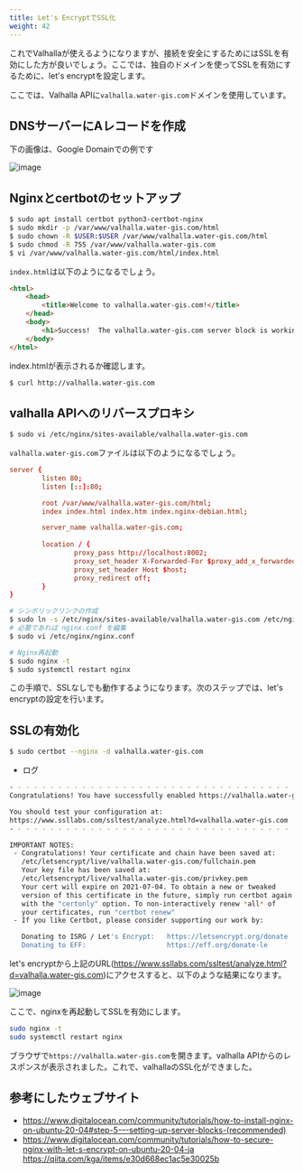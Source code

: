 ```yaml
---
title: Let's EncryptでSSL化
weight: 42
---
```


これでValhallaが使えるようになりますが、接続を安全にするためにはSSLを有効にした方が良いでしょう。ここでは、独自のドメインを使ってSSLを有効にするために、let's encryptを設定します。

ここでは、Valhalla APIに`valhalla.water-gis.com`ドメインを使用しています。

## DNSサーバーにAレコードを作成

下の画像は、Google Domainでの例です

![image](https://user-images.githubusercontent.com/2639701/115984536-85263e00-a5e2-11eb-8587-68e18d6e146b.png)


## Nginxとcertbotのセットアップ

```bash
$ sudo apt install certbot python3-certbot-nginx
$ sudo mkdir -p /var/www/valhalla.water-gis.com/html
$ sudo chown -R $USER:$USER /var/www/valhalla.water-gis.com/html
$ sudo chmod -R 755 /var/www/valhalla.water-gis.com
$ vi /var/www/valhalla.water-gis.com/html/index.html
```

`index.html`は以下のようになるでしょう。
```html
<html>
    <head>
        <title>Welcome to valhalla.water-gis.com!</title>
    </head>
    <body>
        <h1>Success!  The valhalla.water-gis.com server block is working!</h1>
    </body>
</html>
```

index.htmlが表示されるか確認します。
```bash
$ curl http://valhalla.water-gis.com
```

## valhalla APIへのリバースプロキシ
```bash
$ sudo vi /etc/nginx/sites-available/valhalla.water-gis.com
```

`valhalla.water-gis.com`ファイルは以下のようになるでしょう。
```conf
server {
        listen 80;
        listen [::]:80;

        root /var/www/valhalla.water-gis.com/html;
        index index.html index.htm index.nginx-debian.html;

        server_name valhalla.water-gis.com;
        
        location / {
                proxy_pass http://localhost:8002;
                proxy_set_header X-Forwarded-For $proxy_add_x_forwarded_for;
                proxy_set_header Host $host;
                proxy_redirect off;
        }
}
```

```bash
# シンボリックリンクの作成
$ sudo ln -s /etc/nginx/sites-available/valhalla.water-gis.com /etc/nginx/sites-enabled/
# 必要であれば nginx.conf を編集
$ sudo vi /etc/nginx/nginx.conf

# Nginx再起動
$ sudo nginx -t
$ sudo systemctl restart nginx
```

この手順で、SSLなしでも動作するようになります。次のステップでは、let's encryptの設定を行います。

## SSLの有効化

```bash
$ sudo certbot --nginx -d valhalla.water-gis.com
```

- ログ
```bash
- - - - - - - - - - - - - - - - - - - - - - - - - - - - - - - - - - - - - - - -
Congratulations! You have successfully enabled https://valhalla.water-gis.com

You should test your configuration at:
https://www.ssllabs.com/ssltest/analyze.html?d=valhalla.water-gis.com
- - - - - - - - - - - - - - - - - - - - - - - - - - - - - - - - - - - - - - - -

IMPORTANT NOTES:
 - Congratulations! Your certificate and chain have been saved at:
   /etc/letsencrypt/live/valhalla.water-gis.com/fullchain.pem
   Your key file has been saved at:
   /etc/letsencrypt/live/valhalla.water-gis.com/privkey.pem
   Your cert will expire on 2021-07-04. To obtain a new or tweaked
   version of this certificate in the future, simply run certbot again
   with the "certonly" option. To non-interactively renew *all* of
   your certificates, run "certbot renew"
 - If you like Certbot, please consider supporting our work by:

   Donating to ISRG / Let's Encrypt:   https://letsencrypt.org/donate
   Donating to EFF:                    https://eff.org/donate-le
```

let's encryptから上記のURL(https://www.ssllabs.com/ssltest/analyze.html?d=valhalla.water-gis.com)にアクセスすると、以下のような結果になります。

![image](https://user-images.githubusercontent.com/2639701/115983271-3032f980-a5db-11eb-874e-3f274bf3e638.png)

ここで、nginxを再起動してSSLを有効にします。
```bash
sudo nginx -t
sudo systemctl restart nginx
```

ブラウザで`https://valhalla.water-gis.com`を開きます。valhalla APIからのレスポンスが表示されました。これで、valhallaのSSL化ができました。

## 参考にしたウェブサイト

- https://www.digitalocean.com/community/tutorials/how-to-install-nginx-on-ubuntu-20-04#step-5-–-setting-up-server-blocks-(recommended)
- https://www.digitalocean.com/community/tutorials/how-to-secure-nginx-with-let-s-encrypt-on-ubuntu-20-04-ja https://qiita.com/kga/items/e30d668ec1ac5e30025b